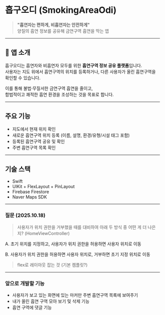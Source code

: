 # 흡구오디 (SmokingAreaOdi)

> **"흡연자는 편하게, 비흡연자는 안전하게"**  
> 양질의 흡연 정보를 공유해 금연구역 흡연을 막는 앱

---

## 📱 앱 소개

흡구오디는 흡연자와 비흡연자 모두를 위한 **흡연구역 정보 공유 플랫폼**입니다.  
사용자는 지도 위에서 흡연구역의 위치를 등록하거나, 다른 사용자가 올린 흡연구역을 확인할 수 있습니다.

이를 통해 불법·무질서한 금연구역 흡연을 줄이고,  
합법적이고 쾌적한 흡연 환경을 조성하는 것을 목표로 합니다.

---

## 주요 기능

- 지도에서 현재 위치 확인  
- 새로운 흡연구역 위치 등록 (이름, 설명, 환경/유형/시설 태그 포함)  
- 등록된 흡연구역 공유 및 확인  
- 주변 흡연구역 목록 확인  

---

## 기술 스택

- Swift  
- UIKit + FlexLayout + PinLayout  
- Firebase Firestore  
- Naver Maps SDK  

---

### 질문 (2025.10.18)

> 사용자가 위치 권한을 거부했을 때를 대비하여 아래 두 방식 중 어떤 게 더 나은지? (HomeViewController)

A. 초기 위치를 지정하고, 사용자가 위치 권한을 허용하면 사용자 위치로 이동

B. 사용자가 위치 권한을 허용하면 사용자 위치로, 거부하면 초기 지정 위치로 이동

> flex로 레이아웃 잡는 것 (기본 켐플릿?)

---

### 앞으로 개발할 기능

- 사용자가 보고 있는 화면에 있는 마커만 주변 흡연구역 목록에 보여주기
- 내가 올린 흡연 구역 모아 보기 및 삭제 기능
- 흡연 구역에 댓글 기능


